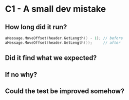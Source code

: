 # C1 - A small dev mistake


## How long did it run?
```C++    
aMessage.MoveOffset(header.GetLength() - 1); // before
aMessage.MoveOffset(header.GetLength());     // after
```

## Did it find what we expected?

## If no why?

## Could the test be improved somehow?
